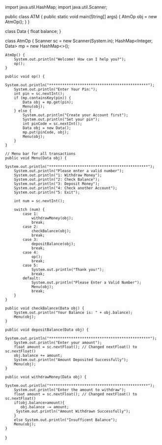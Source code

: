 import java.util.HashMap;
import java.util.Scanner;

public class ATM {
    public static void main(String[] args) {
        AtmOp obj = new AtmOp();
    }
}

class Data {
    float balance;
}

class AtmOp {
    Scanner sc = new Scanner(System.in);
    HashMap<Integer, Data> mp = new HashMap<>();

    AtmOp() {
        System.out.println("Welcome! How can I help you?");
        op();
    }

    public void op() {
        System.out.println("*********************************************");
        System.out.println("Enter Your Pin:");
        int pin = sc.nextInt();
        if (mp.containsKey(pin)) {
            Data obj = mp.get(pin);
            Menu(obj);
        } else {
            System.out.println("Create your Account first");
            System.out.println("Set your pin");
            int pinCode = sc.nextInt();
            Data obj = new Data();
            mp.put(pinCode, obj);
            Menu(obj);
        }
    }

    // Menu bar for all transactions
    public void Menu(Data obj) {
        System.out.println("*********************************************");
        System.out.println("Please enter a valid number");
        System.out.println("1: Withdraw Money");
        System.out.println("2: Check Balance");
        System.out.println("3: Deposit Money");
        System.out.println("4: Check another Account");
        System.out.println("5: Exit");

        int num = sc.nextInt();

        switch (num) {
            case 1:
                withdrawMoney(obj);
                break;
            case 2:
                checkBalance(obj);
                break;
            case 3:
                depositBalance(obj);
                break;
            case 4:
                op();
                break;
            case 5:
                System.out.println("Thank you!");
                break;
            default:
                System.out.println("Please Enter a Valid Number");
                Menu(obj);
                break;
        }
    }

    public void checkBalance(Data obj) {
        System.out.println("Your Balance is: " + obj.balance);
        Menu(obj);
    }

    public void depositBalance(Data obj) {
        System.out.println("**********************************************");
        System.out.println("Enter your amount");
        float amount = sc.nextFloat(); // Changed nextFloat() to sc.nextFloat()
        obj.balance += amount;
        System.out.println("Amount Deposited Successfully");
        Menu(obj);
    }

    public void withdrawMoney(Data obj) {
        System.out.println("*********************************************");
        System.out.println("Enter the amount to withdraw");
        float amount = sc.nextFloat(); // Changed nextFloat() to sc.nextFloat()
        if(obj.balance>amount){
           obj.balance -= amount;
         System.out.println("Amount Withdrawn Successfully");
        }
        else System.out.println("Insufficent Balance");
        Menu(obj);
    }
}

